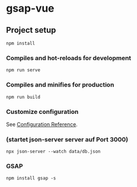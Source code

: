 # gsap-vue

## Project setup
```
npm install
```

### Compiles and hot-reloads for development
```
npm run serve
```

### Compiles and minifies for production
```
npm run build
```

### Customize configuration
See [Configuration Reference](https://cli.vuejs.org/config/).


### (startet json-server server auf Port 3000)

```
npx json-server --watch data/db.json
```


### GSAP
```
npm install gsap -s
```